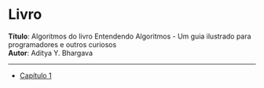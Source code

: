 # Livro
**Título**: Algoritmos do livro Entendendo Algoritmos - Um guia ilustrado para programadores e outros curiosos <br/>
**Autor**: Aditya Y. Bhargava
<br/>
<hr/>
<ul>
  <li><a href="./Capitulo%201/">Capítulo 1</a></li>
</ul>
